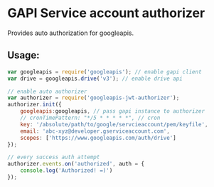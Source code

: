 GAPI Service account authorizer
===
Provides auto authorization for googleapis.

Usage:
---
```javascript
var googleapis = require('googleapis'); // enable gapi client
var drive = googleapis.drive('v3'); // enable drive api

// enable auto authorizer
var authorizer = require('googleapis-jwt-authorizer');
authorizer.init({
    googleapis:googleapis, // pass gapi instance to authorizer
    // cronTimePattern: "*/5 * * * * *", // cron
    key: '/absolute/path/to/google/servcieaccount/pem/keyfile',
    email: 'abc-xyz@developer.gserviceaccount.com',
    scopes: ['https://www.googleapis.com/auth/drive']
});

// every success auth attempt 
authorizer.events.on('authorized', auth = {
    console.log('Authorized! =)')
});
```



